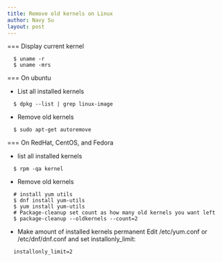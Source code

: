 ```yaml
---
title: Remove old kernels on Linux
author: Navy Su
layout: post
---
```

=== Display current kernel
```
  $ uname -r
  $ uname -mrs
```
=== On ubuntu
* List all installed kernels
```
  $ dpkg --list | grep linux-image
```
* Remove old kernels
```
  $ sudo apt-get autoremove
```

=== On RedHat, CentOS, and Fedora
* list all installed kernels
```
  $ rpm -qa kernel
```
* Remove old kernels
```
  # install yum utils
  $ dnf install yum-utils
  $ yum install yum-utils
  # Package-cleanup set count as how many old kernels you want left 
  $ package-cleanup --oldkernels --count=2
```
* Make amount of installed kernels permanent
Edit /etc/yum.conf or /etc/dnf/dnf.conf and set installonly_limit:
```
  installonly_limit=2
```
